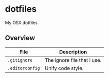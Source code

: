 # dotfiles

My OSX dotfiles

## Overview

| File | Description |
| --- | --- |
| `.gitignore` | The ignore file that I use. |
| `.editorconfig` | Unify code style. |

